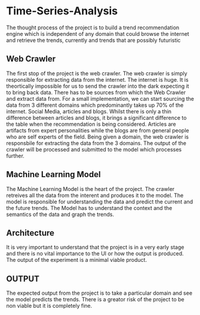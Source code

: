 # Time-Series-Analysis

The thought process of the project is to build a trend recommendation engine which is independent of any domain that could browse the internet and retrieve the trends, currently and trends that are possibly futuristic

## Web Crawler

The first stop of the project is the web crawler. The web crawler is simply responsible for extracting data from the internet. The internet is huge. It is theortically impossible for us to send the crawler into the dark expecting it to bring back data. There has to be sources from which the Web Crawler and extract data from. For a small implementation, we can start sourcing the data from 3 different domains which predominantly takes up 70% of the internet. Social Media, articles and blogs. Whilst there is only a thin difference between articles and blogs, it brings a significant difference to the table when the recommendation is being considered. Articles are artifacts from expert personalities while the blogs are from general people who are self experts of the field. Being given a domain, the web crawler is responsbile for extracting the data from the 3 domains. The output of the crawler will be processed and submitted to the model which processes further.

## Machine Learning Model

The Machine Learning Model is the heart of the project. The crawler retreives all the data from the interent and produces it to the model. The model is responsible for understanding the data and predict the current and the future trends. The Model has to understand the context and the semantics of the data and graph the trends. 

## Architecture

It is very important to understand that the project is in a very early stage and there is no vital importance to the UI or how the output is produced. The output of the experiment is a minimal viable product.

## OUTPUT

The expected output from the project is to take a particular domain and see the model predicts the trends. There is a greator risk of the project to be non viable but it is completely fine.
